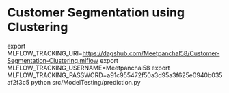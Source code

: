 # Customer Segmentation using Clustering

export MLFLOW_TRACKING_URI=https://dagshub.com/Meetpanchal58/Customer-Segmentation-Clustering.mlflow
export MLFLOW_TRACKING_USERNAME=Meetpanchal58
export MLFLOW_TRACKING_PASSWORD=a91c955472f50a3d95a3f625e0940b035af2f3c5
python src/ModelTesting/prediction.py